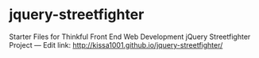 # jquery-streetfighter
Starter Files for Thinkful Front End Web Development jQuery Streetfighter Project — Edit
link: http://kissa1001.github.io/jquery-streetfighter/
